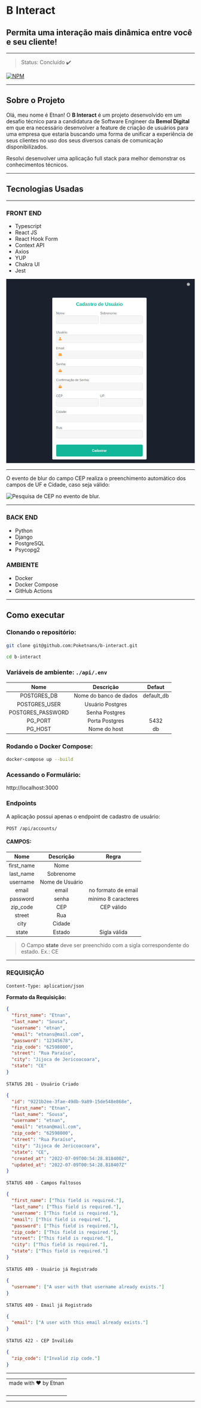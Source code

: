 # B Interact

## Permita uma interação mais dinâmica entre você e seu cliente!

---

> Status: Concluído ✔️

[![NPM](https://img.shields.io/npm/l/react)](https://github.com/Poketnans/metamorfo-tattoo/blob/development/LICENSE)

---

## Sobre o Projeto

Olá, meu nome é Etnan! O **B Interact** é um projeto desenvolvido em um desafio técnico para a candidatura de Software Engineer da **Bemol Digital** em que era necessário desenvolver a feature de criação de usuários para uma empresa que estaria buscando uma forma de unificar a experiência de seus clientes no uso dos seus diversos canais de comunicação disponibilizados.

Resolvi desenvolver uma aplicação full stack para melhor demonstrar os conhecimentos técnicos.

---

## Tecnologias Usadas

---

### FRONT END

- Typescript
- React JS
- React Hook Form
- Context API
- Axios
- YUP
- Chakra UI
- Jest

![Formulário de criação se usuário.](/assets/images/b-interact-cadastro.png "Formulário de criação se usuário.")

---

O evento de blur do campo CEP realiza o preenchimento automático dos campos de UF e Cidade, caso seja válido:

![Pesquisa de CEP no evento de blur.](/assets/images/b-interact-cep.gif "Pesquisa de CEP")

---

### BACK END

- Python
- Django
- PostgreSQL
- Psycopg2

### AMBIENTE

- Docker
- Docker Compose
- GitHub Actions

---

## Como executar

### Clonando o repositório:

```bash
git clone git@github.com:Poketnans/b-interact.git
```

```bash
cd b-interact
```

### Variáveis de ambiente: `./api/.env`

|       Nome        |       Descrição        |   Defaut   |
| :---------------: | :--------------------: | :--------: |
|    POSTGRES_DB    | Nome do banco de dados | default_db |
|   POSTGRES_USER   |    Usuário Postgres    |            |
| POSTGRES_PASSWORD |     Senha Postgres     |            |
|      PG_PORT      |     Porta Postgres     |    5432    |
|      PG_HOST      |      Nome do host      |     db     |

### Rodando o Docker Compose:

```bash
docker-compose up --build
```

### Acessando o Formulário:

http://localhost:3000

### Endpoints

A aplicação possui apenas o endpoint de cadastro de usuário:

`POST /api/accounts/`

#### **CAMPOS:**

|    Nome    |    Descrição    |        Regra        |
| :--------: | :-------------: | :-----------------: |
| first_name |      Nome       |                     |
| last_name  |    Sobrenome    |                     |
|  username  | Nome de Usuário |                     |
|   email    |      email      | no formato de email |
|  password  |      senha      | mínimo 8 caracteres |
|  zip_code  |       CEP       |     CEP válido      |
|   street   |       Rua       |                     |
|    city    |     Cidade      |                     |
|   state    |     Estado      |    Sigla válida     |

> O Campo **state** deve ser preenchido com a sigla correspondente do estado. Ex.: CE

---

### **REQUISIÇÂO**

`Content-Type: aplication/json`

**Formato da Requisição:**

```json
{
  "first_name": "Etnan",
  "last_name": "Sousa",
  "username": "etnan",
  "email": "etnans@mail.com",
  "password": "12345678",
  "zip_code": "62598000",
  "street": "Rua Paraíso",
  "city": "Jijoca de Jericoacoara",
  "state": "CE"
}
```

`STATUS 201 - Usuário Criado`

```json
{
  "id": "9221b2ee-3fae-49db-9a89-15de548e868e",
  "first_name": "Etnan",
  "last_name": "Sousa",
  "username": "etnan",
  "email": "etnan@mail.com",
  "zip_code": "62598000",
  "street": "Rua Paraíso",
  "city": "Jijoca de Jericoacoara",
  "state": "CE",
  "created_at": "2022-07-09T00:54:28.818400Z",
  "updated_at": "2022-07-09T00:54:28.818407Z"
}
```

`STATUS 400 - Campos Faltosos`

```json
{
  "first_name": ["This field is required."],
  "last_name": ["This field is required."],
  "username": ["This field is required."],
  "email": ["This field is required."],
  "password": ["This field is required."],
  "zip_code": ["This field is required."],
  "street": ["This field is required."],
  "city": ["This field is required."],
  "state": ["This field is required."]
}
```

`STATUS 409 - Usuário já Registrado`

```json
{
  "username": ["A user with that username already exists."]
}
```

`STATUS 409 - Email já Registrado`

```json
{
  "email": ["A user with this email already exists."]
}
```

`STATUS 422 - CEP Inválido`

```json
{
  "zip_code": ["Invalid zip code."]
}
```

---

<table textAlign="center" style="margin: 0 auto;">
  <tr>
    <td align="center" title="Etnan">
    made with ❤️ by Etnan
    </td>   
  </tr>
  <tr>
    <td align="center" title="Etnan"><a href="https://github.com/Poketnans"><img src="https://avatars.githubusercontent.com/u/82735052?v=4" width="100px;" alt=""/><br />
    </td>   
  </tr>
</table>
<hr/>
